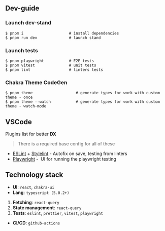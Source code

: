 ## Dev-guide

### Launch dev-stand

```
$ pnpm i                    # install dependencies
$ pnpm run dev              # launch stand
```

### Launch tests

```
$ pnpm playwright           # E2E tests
$ pnpm vitest               # unit tests
$ pnpm lint                 # linters tests
```

### Chakra Theme CodeGen

```
$ pnpm theme                   # generate types for work with custom theme - once
$ pnpm theme --watch           # generate types for work with custom theme - watch-mode
```

## VSCode

Plugins list for better **DX**

> There is a required base config for all of these

- [ESLint](https://marketplace.visualstudio.com/items?itemName=dbaeumer.vscode-eslint) + [Stylelint](https://marketplace.visualstudio.com/items?itemName=stylelint.vscode-stylelint) - Autofix on save, testing from linters
- [Playwright](https://marketplace.visualstudio.com/items?itemName=ms-playwright.playwright) -  UI for running the playwright testing

## Technology stack

- **UI**: `react`, `chakra-ui`
- **Lang**: `typescript (5.0.2+)`

1.  **Fetching**: `react-query`
2.  **State management**: `react-query`
3.  **Tests**: `eslint`, `prettier`, `vitest`, `playwright`

- **CI/CD**: `github-actions`
